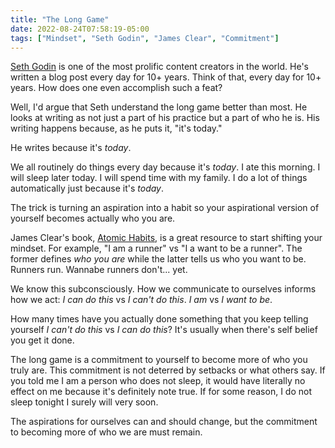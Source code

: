 ```yaml
---
title: "The Long Game"
date: 2022-08-24T07:58:19-05:00
tags: ["Mindset", "Seth Godin", "James Clear", "Commitment"]
---
```


[Seth Godin](https://seths.blog/) is one of the most prolific content creators in the world. He's written a blog post every day for 10+ years. Think of that, every day for 10+ years. How does one even accomplish such a feat?

Well, I'd argue that Seth understand the long game better than most. He looks at writing as not just a part of his practice but a part of who he is. His writing happens because, as he puts it, "it's today." 

He writes because it's *today*. 

We all routinely do things every day because it's *today*. I ate this morning. I will sleep later today. I will spend time with my family. I do a lot of things automatically just because it's *today*. 

The trick is turning an aspiration into a habit so your aspirational version of yourself becomes actually who you are. 

James Clear's book, [Atomic Habits](https://amzn.to/3QLiLFK), is a great resource to start shifting your mindset. For example, "I am a runner" vs "I a want to be a runner". The former defines *who you are* while the latter tells us who you want to be. Runners run. Wannabe runners don't... yet.

We know this subconsciously. How we communicate to ourselves informs how we act: *I can do this* vs *I can't do this*. *I am* vs *I want to be*.

How many times have you actually done something that you keep telling yourself *I can't do this* vs *I can do this*?  It's usually when there's self belief you get it done.

The long game is a commitment to yourself to become more of who you truly are. This commitment is not deterred by setbacks or what others say. If you told me I am a person who does not sleep, it would have literally no effect on me because it's definitely note true. If for some reason, I do not sleep tonight I surely will very soon.

The aspirations for ourselves can and should change, but the commitment to becoming more of who we are must remain. 